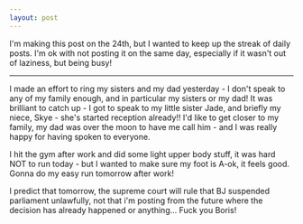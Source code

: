 ```yaml
---
layout: post
---
```

I'm making this post on the 24th, but I wanted to keep up the streak of daily posts. I'm ok with not posting it on the same day, especially if it wasn't out of laziness, but being busy!

---

I made an effort to ring my sisters and my dad yesterday - I don't speak to any of my family enough, and in particular my sisters or my dad! It was brilliant to catch up - I got to speak to my little sister Jade, and briefly my niece, Skye - she's started reception already!! I'd like to get closer to my family, my dad was over the moon to have me call him - and I was really happy for having spoken to everyone.

I hit the gym after work and did some light upper body stuff, it was hard NOT to run today - but I wanted to make sure my foot is A-ok, it feels good. Gonna do my easy run tomorrow after work!

I predict that tomorrow, the supreme court will rule that BJ suspended parliament unlawfully, not that i'm posting from the future where the decision has already happened or anything... Fuck you Boris!
